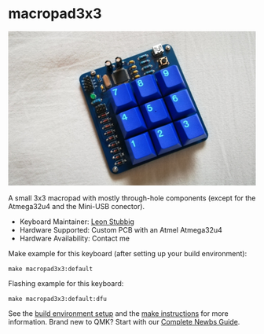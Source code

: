 # macropad3x3

![macropad3x3](pic3_small.jpg)

A small 3x3 macropad with mostly through-hole components (except for the Atmega32u4 and the Mini-USB conector).

* Keyboard Maintainer: [Leon Stubbig](https://github.com/lstubbig)
* Hardware Supported: Custom PCB with an Atmel Atmega32u4
* Hardware Availability: Contact me

Make example for this keyboard (after setting up your build environment):

    make macropad3x3:default

Flashing example for this keyboard:

    make macropad3x3:default:dfu

See the [build environment setup](https://docs.qmk.fm/#/getting_started_build_tools) and the [make instructions](https://docs.qmk.fm/#/getting_started_make_guide) for more information. Brand new to QMK? Start with our [Complete Newbs Guide](https://docs.qmk.fm/#/newbs).
